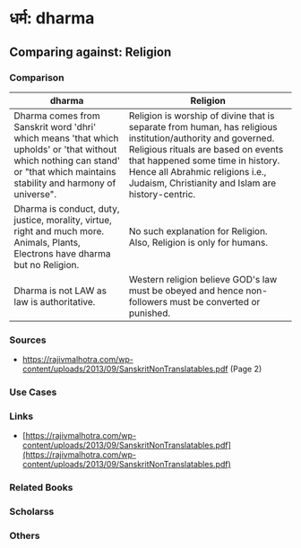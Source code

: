 # धर्म: dharma
## Comparing against: Religion
### Comparison
|dharma	|Religion	|
|----|----|
|Dharma comes from Sanskrit word 'dhri' which means 'that which upholds' or 'that without which nothing can stand' or "that which maintains stability and harmony of universe".|Religion is worship of divine that is separate from human, has religious institution/authority and governed. Religious rituals are based on events that happened some time in history. Hence all Abrahmic religions i.e., Judaism, Christianity and Islam are history-centric.|
|Dharma is conduct, duty, justice, morality, virtue, right and much more. Animals, Plants, Electrons have dharma but no Religion.|No such explanation for Religion. Also, Religion is only for humans.|
|Dharma is not LAW as law is authoritative.|Western religion believe GOD's law must be obeyed and hence non-followers must be converted or punished.|
### Sources
* https://rajivmalhotra.com/wp-content/uploads/2013/09/SanskritNonTranslatables.pdf (Page 2)
### Use Cases
### Links
* [https://rajivmalhotra.com/wp-content/uploads/2013/09/SanskritNonTranslatables.pdf](https://rajivmalhotra.com/wp-content/uploads/2013/09/SanskritNonTranslatables.pdf)
### Related Books
### Scholarss
### Others
